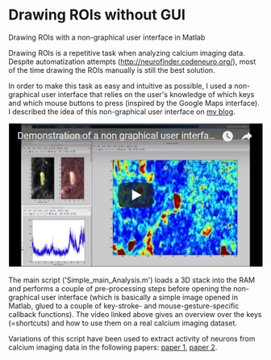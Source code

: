 # Drawing ROIs without GUI
Drawing ROIs with a non-graphical user interface in Matlab

Drawing ROIs is a repetitive task when analyzing calcium imaging data. Despite automatization attempts (http://neurofinder.codeneuro.org/), most of the time drawing the ROIs manually is still the best solution.

In order to make this task as easy and intuitive as possible, I used a non-graphical user interface that relies on the user's knowledge of which keys and which mouse buttons to press (inspired by the Google Maps interface). I described the idea of this non-graphical user interface on [my blog](https://ptrrupprecht.wordpress.com/2015/06/24/a-simple-non-graphical-user-interface-in-matlab-keyboard-callback-functions/).

[![Drawing ROIs with a non-graphical user interface](nonGIU_ROI_drawing.png)](https://youtu.be/rGTTGCEGvYQ "Drawing ROIs with a non-graphical user interface")

The main script ('Simple_main_Analysis.m') loads a 3D stack into the RAM and performs a couple of pre-processing steps before opening the non-graphical user interface (which is basically a simple image opened in Matlab, glued to a couple of key-stroke- and mouse-gesture-specific callback functions). The video linked above gives an overview over the keys (=shortcuts) and how to use them on a real calcium imaging dataset.

Variations of this script have been used to extract activity of neurons from calcium imaging data in the following papers:  [paper 1]( http://dx.doi.org/10.1016/j.cub.2017.11.007), [paper 2](https://www.osapublishing.org/boe/abstract.cfm?uri=boe-7-5-1656).
